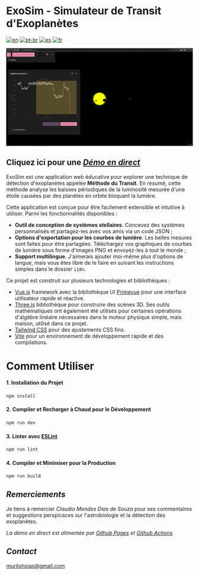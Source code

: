 # ExoSim - Simulateur de Transit d'Exoplanètes

[![en](https://img.shields.io/badge/lang-en-red.svg)](https://github.com/hoiast/ExoSim/blob/main/README.md)
[![pt-br](https://img.shields.io/badge/lang-pt--br-green.svg)](https://github.com/hoiast/ExoSim/blob/main/README.pt-br.md)
[![es](https://img.shields.io/badge/lang-es-yellow.svg)](https://github.com/hoiast/ExoSim/blob/main/README.es.md)
[![fr](https://img.shields.io/badge/lang-fr-blue.svg)](https://github.com/hoiast/ExoSim/blob/main/README.fr.md)

![liveDemo](https://github.com/hoiast/ExoSim/blob/main/liveDemoREADME_1920x1006.jpeg)

## Cliquez ici pour une _[Démo en direct](https://hoiast.github.io/ExoSim/)_

ExoSim est une application web éducative pour explorer une technique de détection d'exoplanètes appelée **Méthode du Transit**. En résumé, cette méthode analyse les baisses périodiques de la luminosité mesurée d'une étoile causées par des planètes en orbite bloquant la lumière.

Cette application est conçue pour être facilement extensible et intuitive à utiliser. Parmi les fonctionnalités disponibles :

- **Outil de conception de systèmes stellaires**. Concevez des systèmes personnalisés et partagez-les avec vos amis via un code JSON ;
- **Options d'exportation pour les courbes de lumière**. Les belles mesures sont faites pour être partagées. Téléchargez vos graphiques de courbes de lumière sous forme d'images PNG et envoyez-les à tout le monde ;
- **Support multilingue**. J'aimerais ajouter moi-même plus d'options de langue, mais vous êtes libre de le faire en suivant les instructions simples dans le dossier `i18n`.

Ce projet est construit sur plusieurs technologies et bibliothèques :

- [Vue.js](https://vuejs.org/) framework avec la bibliothèque UI [Primevue](https://primefaces.org/primevue/) pour une interface utilisateur rapide et réactive.
- [Three.js](https://threejs.org/) bibliothèque pour construire des scènes 3D. Ses outils mathématiques ont également été utilisés pour certaines opérations d'algèbre linéaire nécessaires dans le moteur physique simple, mais maison, utilisé dans ce projet.
- [Tailwind CSS](https://tailwindcss.com/) pour des ajustements CSS fins.
- [Vite](https://vitejs.dev/) pour un environnement de développement rapide et des compilations.

# Comment Utiliser

#### 1. Installation du Projet

```sh
npm install
```

#### 2. Compiler et Recharger à Chaud pour le Développement

```sh
npm run dev
```

#### 3. Linter avec [ESLint](https://eslint.org/)

```sh
npm run lint
```

#### 4. Compiler et Minimiser pour la Production

```sh
npm run build
```

## _Remerciements_

Je tiens à remercier _Claudio Mendes Dias de Souza_ pour ses commentaires et suggestions perspicaces sur l'astrobiologie et la détection des exoplanètes.

_La démo en direct est alimentée par [Github Pages](https://pages.github.com/) et [Github Actions](https://github.com/features/actions)_

## _Contact_

murilohoias@gmail.com
